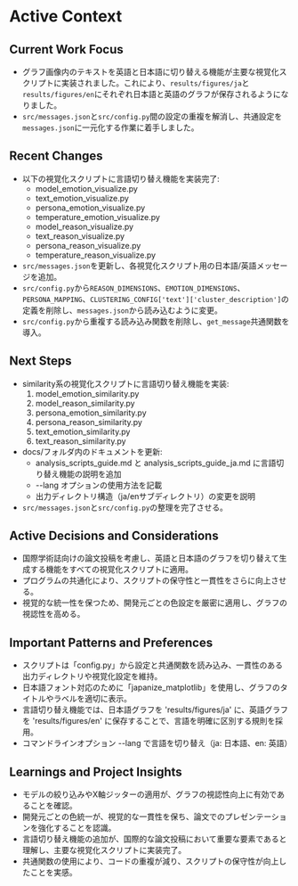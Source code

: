# Active Context

## Current Work Focus
- グラフ画像内のテキストを英語と日本語に切り替える機能が主要な視覚化スクリプトに実装されました。これにより、`results/figures/ja`と`results/figures/en`にそれぞれ日本語と英語のグラフが保存されるようになりました。
- `src/messages.json`と`src/config.py`間の設定の重複を解消し、共通設定を`messages.json`に一元化する作業に着手しました。

## Recent Changes
- 以下の視覚化スクリプトに言語切り替え機能を実装完了:
  - model_emotion_visualize.py
  - text_emotion_visualize.py
  - persona_emotion_visualize.py
  - temperature_emotion_visualize.py
  - model_reason_visualize.py
  - text_reason_visualize.py
  - persona_reason_visualize.py
  - temperature_reason_visualize.py
- `src/messages.json`を更新し、各視覚化スクリプト用の日本語/英語メッセージを追加。
- `src/config.py`から`REASON_DIMENSIONS`、`EMOTION_DIMENSIONS`、`PERSONA_MAPPING`、`CLUSTERING_CONFIG['text']['cluster_description']`の定義を削除し、`messages.json`から読み込むように変更。
- `src/config.py`から重複する読み込み関数を削除し、`get_message`共通関数を導入。

## Next Steps
- similarity系の視覚化スクリプトに言語切り替え機能を実装:
  1. model_emotion_similarity.py
  2. model_reason_similarity.py
  3. persona_emotion_similarity.py
  4. persona_reason_similarity.py
  5. text_emotion_similarity.py
  6. text_reason_similarity.py
- docs/フォルダ内のドキュメントを更新:
  - analysis_scripts_guide.md と analysis_scripts_guide_ja.md に言語切り替え機能の説明を追加
  - --lang オプションの使用方法を記載
  - 出力ディレクトリ構造（ja/enサブディレクトリ）の変更を説明
- `src/messages.json`と`src/config.py`の整理を完了させる。

## Active Decisions and Considerations
- 国際学術誌向けの論文投稿を考慮し、英語と日本語のグラフを切り替えて生成する機能をすべての視覚化スクリプトに適用。
- プログラムの共通化により、スクリプトの保守性と一貫性をさらに向上させる。
- 視覚的な統一性を保つため、開発元ごとの色設定を厳密に適用し、グラフの視認性を高める。

## Important Patterns and Preferences
- スクリプトは「config.py」から設定と共通関数を読み込み、一貫性のある出力ディレクトリや視覚化設定を維持。
- 日本語フォント対応のために「japanize_matplotlib」を使用し、グラフのタイトルやラベルを適切に表示。
- 言語切り替え機能では、日本語グラフを 'results/figures/ja' に、英語グラフを 'results/figures/en' に保存することで、言語を明確に区別する規則を採用。
- コマンドラインオプション --lang で言語を切り替え（ja: 日本語、en: 英語）

## Learnings and Project Insights
- モデルの絞り込みやX軸ジッターの適用が、グラフの視認性向上に有効であることを確認。
- 開発元ごとの色統一が、視覚的な一貫性を保ち、論文でのプレゼンテーションを強化することを認識。
- 言語切り替え機能の追加が、国際的な論文投稿において重要な要素であると理解し、主要な視覚化スクリプトに実装完了。
- 共通関数の使用により、コードの重複が減り、スクリプトの保守性が向上したことを実感。

